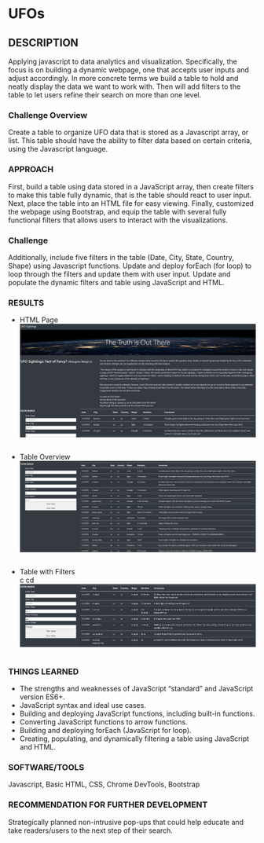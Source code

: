 # UFOs

## DESCRIPTION
Applying javascript to data analytics and visualization. Specifically, the focus is on building a dynamic webpage, one that accepts user inputs and adjust accordingly. In more concrete terms we build a table to hold and neatly display the data we want to work with. 
Then will add filters to the table to let users refine their search on more than one level.

### Challenge Overview
Create a table to organize UFO data that is stored as a Javascript array, or list. This table should have the ability to filter data based on certain criteria, using the Javascript language.

### APPROACH
First, build a table using data stored in a JavaScript array, then create filters to make this table fully dynamic, that is the table should react to user input. Next, place the table into an HTML file for easy viewing. Finally, customized the webpage using Bootstrap, and equip the table with several fully functional filters that allows users to interact with the visualizations.

### Challenge
Additionally, include five filters in the table (Date, City, State, Country, Shape) using Javascript functions. Update and deploy  forEach (for loop) to loop through the filters and update them with user input. Update and populate the dynamic filters and table using JavaScript and HTML.

### RESULTS
* HTML Page
<br><img align="center" width="650" src="/pics/UFO.png"><br/><br/>

* Table Overview
<br><img align="center" width="650" src="/pics/ufo1.png"><br/><br/>

* Table with Filters
<br>c cd <img align="center" width="650" src="/pics/ufo2.png"><br/><br/>

### THINGS LEARNED
* The strengths and weaknesses of JavaScript “standard” and JavaScript version ES6+.
* JavaScript syntax and ideal use cases.
* Building and deploying JavaScript functions, including built-in functions.
* Converting JavaScript functions to arrow functions.
* Building and deploying forEach (JavaScript for loop).
* Creating, populating, and dynamically filtering a table using JavaScript and HTML.

### SOFTWARE/TOOLS
Javascript, Basic HTML, CSS, Chrome DevTools, Bootstrap

### RECOMMENDATION FOR FURTHER DEVELOPMENT 
Strategically planned non-intrusive pop-ups that could help educate and take readers/users to the next step of their search.